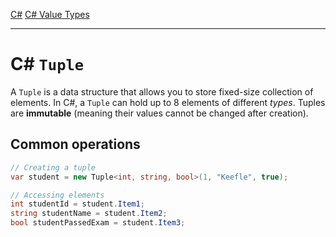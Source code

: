 [C#](csharp)
[C# Value Types](csharp_value_types)

---
# C# `Tuple`
A `Tuple` is a data structure that allows you to store fixed-size collection of elements. In C#, a `Tuple` can hold up to 8 elements of different *types*. Tuples are **immutable** (meaning their values cannot be changed after creation).

## Common operations
```csharp
// Creating a tuple
var student = new Tuple<int, string, bool>(1, "Keefle", true);

// Accessing elements
int studentId = student.Item1;
string studentName = student.Item2;
bool studentPassedExam = student.Item3;
```
